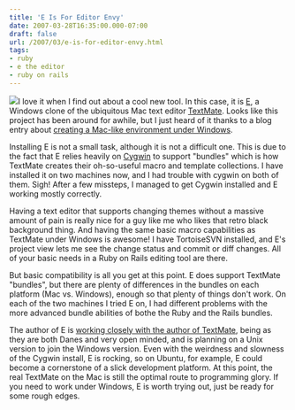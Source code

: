 ```yaml
---
title: 'E Is For Editor Envy'
date: 2007-03-28T16:35:00.000-07:00
draft: false
url: /2007/03/e-is-for-editor-envy.html
tags: 
- ruby
- e the editor
- ruby on rails
---
```


[![](http://www.absoluteanime.com/fullmetal_alchemist/envy.jpg)](http://www.absoluteanime.com/fullmetal_alchemist/envy.jpg)I love it when I find out about a cool new tool. In this case, it is [E](http://www.e-texteditor.com), a Windows clone of the ubiquitous Mac text editor [TextMate](http://macromates.com/). Looks like this project has been around for awhile, but I just heard of it thanks to a blog entry about [creating a Mac-like environment under Windows](http://garbageburrito.com/blog/entry/391/a-macesque-rails-development-environment-on-windows).  
  
Installing E is not a small task, although it is not a difficult one. This is due to the fact that E relies heavily on [Cygwin](http://www.cygwin.com/) to support "bundles" which is how TextMate creates their oh-so-useful macro and template collections. I have installed it on two machines now, and I had trouble with cygwin on both of them. Sigh! After a few missteps, I managed to get Cygwin installed and E working mostly correctly.  
  
Having a text editor that supports changing themes without a massive amount of pain is really nice for a guy like me who likes that retro black background thing. And having the same basic macro capabilities as TextMate under Windows is awesome! I have TortoiseSVN installed, and E's project view lets me see the change status and commit or diff changes. All of your basic needs in a Ruby on Rails editing tool are there.  
  
But basic compatibility is all you get at this point. E does support TextMate "bundles", but there are plenty of differences in the bundles on each platform (Mac vs. Windows), enough so that plenty of things don't work. On each of the two machines I tried E on, I had different problems with the more advanced bundle abilities of bothe the Ruby and the Rails bundles.  
  
The author of E is [working closely with the author of TextMate](http://e-texteditor.com/blog/2006/textmate_on_windows), being as they are both Danes and very open minded, and is planning on a Unix version to join the Windows version. Even with the weirdness and slowness of the Cygwin install, E is rocking, so on Ubuntu, for example, E could become a cornerstone of a slick development platform. At this point, the real TextMate on the Mac is still the optimal route to programming glory. If you need to work under Windows, E is worth trying out, just be ready for some rough edges.
